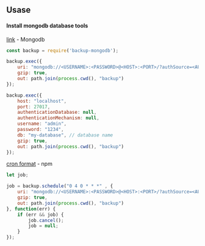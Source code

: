 ## Usase

#### Install mongodb database tools
[link](https://www.mongodb.com/docs/database-tools/mongodump/) - Mongodb

```js
const backup = require('backup-mongodb');
```

```js
backup.exec({
    uri: "mongodb://<USERNAME>:<PASSWORD>@<HOST>:<PORT>/?authSource=<AUTH DB>",
    gzip: true,
    out: path.join(process.cwd(), "backup")
});
```

```js
backup.exec({
    host: "localhost",
    port: 27017,
    authenticationDatabase: null,
    authenticationMechanism: null,
    username: "admin",
    password: "1234",
    db: "my-database", // database name
    gzip: true,
    out: path.join(process.cwd(), "backup")
});
```

[cron format](https://www.npmjs.com/package/node-schedule) - npm

```js
let job;

job = backup.schedule("0 4 0 * * *" , {
    uri: "mongodb://<USERNAME>:<PASSWORD>@<HOST>:<PORT>/?authSource=<AUTH DB>",
    gzip: true,
    out: path.join(process.cwd(), "backup")
}, function(err) {
    if (err && job) {
        job.cancel();
        job = null;
    }
});
```